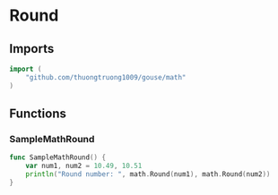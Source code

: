 # Round

## Imports

```go
import (
	"github.com/thuongtruong1009/gouse/math"
)
```
## Functions


### SampleMathRound

```go
func SampleMathRound() {
	var num1, num2 = 10.49, 10.51
	println("Round number: ", math.Round(num1), math.Round(num2))
}
```
